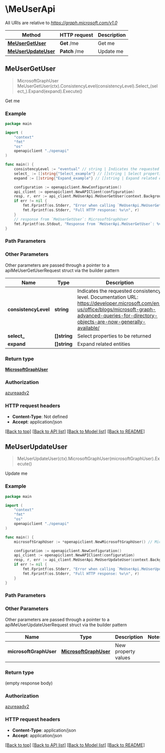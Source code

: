 # \MeUserApi

All URIs are relative to *https://graph.microsoft.com/v1.0*

Method | HTTP request | Description
------------- | ------------- | -------------
[**MeUserGetUser**](MeUserApi.md#MeUserGetUser) | **Get** /me | Get me
[**MeUserUpdateUser**](MeUserApi.md#MeUserUpdateUser) | **Patch** /me | Update me



## MeUserGetUser

> MicrosoftGraphUser MeUserGetUser(ctx).ConsistencyLevel(consistencyLevel).Select_(select_).Expand(expand).Execute()

Get me

### Example

```go
package main

import (
    "context"
    "fmt"
    "os"
    openapiclient "./openapi"
)

func main() {
    consistencyLevel := "eventual" // string | Indicates the requested consistency level. Documentation URL: https://developer.microsoft.com/en-us/office/blogs/microsoft-graph-advanced-queries-for-directory-objects-are-now-generally-available/ (optional)
    select_ := []string{"Select_example"} // []string | Select properties to be returned (optional)
    expand := []string{"Expand_example"} // []string | Expand related entities (optional)

    configuration := openapiclient.NewConfiguration()
    api_client := openapiclient.NewAPIClient(configuration)
    resp, r, err := api_client.MeUserApi.MeUserGetUser(context.Background()).ConsistencyLevel(consistencyLevel).Select_(select_).Expand(expand).Execute()
    if err != nil {
        fmt.Fprintf(os.Stderr, "Error when calling `MeUserApi.MeUserGetUser``: %v\n", err)
        fmt.Fprintf(os.Stderr, "Full HTTP response: %v\n", r)
    }
    // response from `MeUserGetUser`: MicrosoftGraphUser
    fmt.Fprintf(os.Stdout, "Response from `MeUserApi.MeUserGetUser`: %v\n", resp)
}
```

### Path Parameters



### Other Parameters

Other parameters are passed through a pointer to a apiMeUserGetUserRequest struct via the builder pattern


Name | Type | Description  | Notes
------------- | ------------- | ------------- | -------------
 **consistencyLevel** | **string** | Indicates the requested consistency level. Documentation URL: https://developer.microsoft.com/en-us/office/blogs/microsoft-graph-advanced-queries-for-directory-objects-are-now-generally-available/ | 
 **select_** | **[]string** | Select properties to be returned | 
 **expand** | **[]string** | Expand related entities | 

### Return type

[**MicrosoftGraphUser**](MicrosoftGraphUser.md)

### Authorization

[azureaadv2](../README.md#azureaadv2)

### HTTP request headers

- **Content-Type**: Not defined
- **Accept**: application/json

[[Back to top]](#) [[Back to API list]](../README.md#documentation-for-api-endpoints)
[[Back to Model list]](../README.md#documentation-for-models)
[[Back to README]](../README.md)


## MeUserUpdateUser

> MeUserUpdateUser(ctx).MicrosoftGraphUser(microsoftGraphUser).Execute()

Update me

### Example

```go
package main

import (
    "context"
    "fmt"
    "os"
    openapiclient "./openapi"
)

func main() {
    microsoftGraphUser := *openapiclient.NewMicrosoftGraphUser() // MicrosoftGraphUser | New property values

    configuration := openapiclient.NewConfiguration()
    api_client := openapiclient.NewAPIClient(configuration)
    resp, r, err := api_client.MeUserApi.MeUserUpdateUser(context.Background()).MicrosoftGraphUser(microsoftGraphUser).Execute()
    if err != nil {
        fmt.Fprintf(os.Stderr, "Error when calling `MeUserApi.MeUserUpdateUser``: %v\n", err)
        fmt.Fprintf(os.Stderr, "Full HTTP response: %v\n", r)
    }
}
```

### Path Parameters



### Other Parameters

Other parameters are passed through a pointer to a apiMeUserUpdateUserRequest struct via the builder pattern


Name | Type | Description  | Notes
------------- | ------------- | ------------- | -------------
 **microsoftGraphUser** | [**MicrosoftGraphUser**](MicrosoftGraphUser.md) | New property values | 

### Return type

 (empty response body)

### Authorization

[azureaadv2](../README.md#azureaadv2)

### HTTP request headers

- **Content-Type**: application/json
- **Accept**: application/json

[[Back to top]](#) [[Back to API list]](../README.md#documentation-for-api-endpoints)
[[Back to Model list]](../README.md#documentation-for-models)
[[Back to README]](../README.md)

